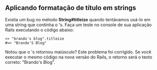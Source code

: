 ## Aplicando formatação de título em strings

Existia um bug no método **String#titleize** quando tentávamos usá-lo em uma string que continha o 's. Faça um teste no console de sua aplicação Rails executando o código abaixo:

	>> "brando's blog".titleize
	#=> "Brando'S Blog"

Notou que o 's retornou maiúsculo? Este problema foi corrigido. Se você executar o mesmo código na nova versão do Rails, o retorno será o texto correto: "Brando's Blog".
